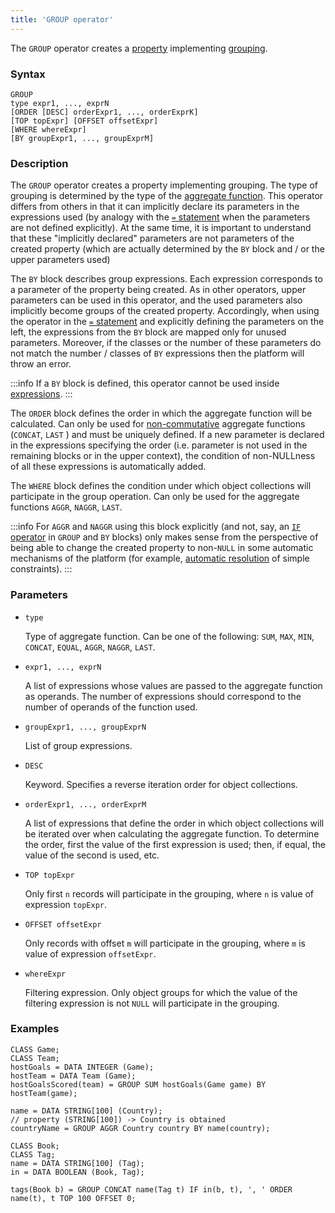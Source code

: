 ```yaml
---
title: 'GROUP operator'
---
```


The `GROUP` operator creates a [property](Properties.md) implementing [grouping](Grouping_GROUP.md).

### Syntax 

```
GROUP 
type expr1, ..., exprN
[ORDER [DESC] orderExpr1, ..., orderExprK]
[TOP topExpr] [OFFSET offsetExpr]
[WHERE whereExpr]
[BY groupExpr1, ..., groupExprM]
```

### Description

The `GROUP` operator creates a property implementing grouping. The type of grouping is determined by the type of the [aggregate function](Set_operations.md). This operator differs from others in that it can implicitly declare its parameters in the expressions used (by analogy with the [`=` statement](=_statement.md) when the parameters are not defined explicitly). At the same time, it is important to understand that these "implicitly declared" parameters are not parameters of the created property (which are actually determined by the `BY` block and / or the upper parameters used)

The `BY` block describes group expressions. Each expression corresponds to a parameter of the property being created. As in other operators, upper parameters can be used in this operator, and the used parameters also implicitly become groups of the created property. Accordingly, when using the operator in the [`=` statement](=_statement.md) and explicitly defining the parameters on the left, the expressions from the `BY` block are mapped only for unused parameters. Moreover, if the classes or the number of these parameters do not match the number / classes of `BY` expressions then the platform will throw an error. 

:::info
If a `BY` block is defined, this operator cannot be used inside [expressions](Expression.md).
:::

The `ORDER` block defines the order in which the aggregate function will be calculated. Can only be used for [non-commutative](Set_operations.md) aggregate functions (`CONCAT`, `LAST` ) and must be uniquely defined. If a new parameter is declared in the expressions specifying the order (i.e. parameter is not used in the remaining blocks or in the upper context), the condition of non-NULLness of all these expressions is automatically added.

The `WHERE` block defines the condition under which object collections will participate in the group operation. Can only be used for the aggregate functions `AGGR`, `NAGGR`, `LAST`.


:::info
For `AGGR` and `NAGGR` using this block explicitly (and not, say, an [`IF` operator](IF_operator.md) in `GROUP` and `BY` blocks) only makes sense from the perspective of being able to change the created property to non-`NULL` in some automatic mechanisms of the platform (for example, [automatic resolution](Simple_constraints.md) of simple constraints).
:::

### Parameters

- `type`

    Type of aggregate function. Can be one of the following: `SUM`, `MAX`, `MIN`, `CONCAT`, `EQUAL`, `AGGR`, `NAGGR`, `LAST`. 

- `expr1, ..., exprN`

    A list of expressions whose values are passed to the aggregate function as operands. The number of expressions should correspond to the number of operands of the function used. 

- `groupExpr1, ..., groupExprN`  

    List of group expressions. 

- `DESC`

    Keyword. Specifies a reverse iteration order for object collections. 

- `orderExpr1, ..., orderExprM`

    A list of expressions that define the order in which object collections will be iterated over when calculating the aggregate function. To determine the order, first the value of the first expression is used; then, if equal, the value of the second is used, etc. 

- `TOP topExpr`

  Only first `n` records will participate in the grouping, where `n` is value of expression `topExpr`.

- `OFFSET offsetExpr`

  Only records with offset `m` will participate in the grouping, where `m` is value of expression `offsetExpr`.

- `whereExpr`

    Filtering expression. Only object groups for which the value of the filtering expression is not `NULL` will participate in the grouping.

### Examples

```lsf
CLASS Game;
CLASS Team;
hostGoals = DATA INTEGER (Game);
hostTeam = DATA Team (Game);
hostGoalsScored(team) = GROUP SUM hostGoals(Game game) BY hostTeam(game);

name = DATA STRING[100] (Country);
// property (STRING[100]) -> Country is obtained
countryName = GROUP AGGR Country country BY name(country); 

CLASS Book;
CLASS Tag;
name = DATA STRING[100] (Tag);
in = DATA BOOLEAN (Book, Tag);

tags(Book b) = GROUP CONCAT name(Tag t) IF in(b, t), ', ' ORDER name(t), t TOP 100 OFFSET 0;
```
